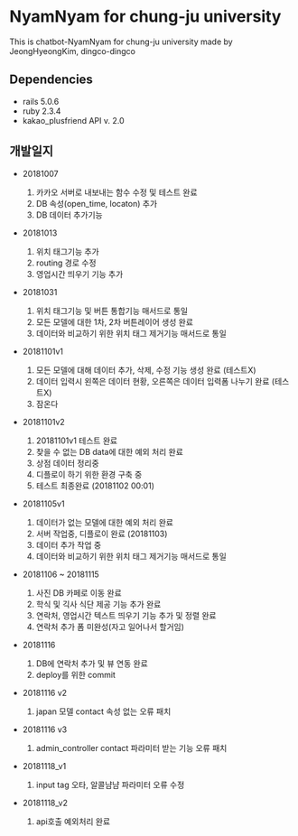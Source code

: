 # NyamNyam for chung-ju university
This is chatbot-NyamNyam for chung-ju university
made by JeongHyeongKim, dingco-dingco



## Dependencies
- rails 5.0.6
- ruby 2.3.4
- kakao_plusfriend API v. 2.0



## 개발일지
- 20181007
  1. 카카오 서버로 내보내는 함수 수정 및 테스트 완료
  2. DB 속성(open_time, locaton) 추가
  3. DB 데이터 추가기능 


- 20181013
  1. 위치 태그기능 추가
  2. routing 경로 수정
  3. 영업시간 띄우기 기능 추가


- 20181031
  1. 위치 태그기능 및 버튼 통합기능 매서드로 통일
  2. 모든 모델에 대한 1차, 2차 버튼레이어 생성 완료
  3. 데이터와 비교하기 위한 위치 태그 제거기능 매서드로 통일
 
  
- 20181101v1
  1. 모든 모델에 대해 데이터 추가, 삭제, 수정 기능 생성 완료 (테스트X)
  2. 데이터 입력시 왼쪽은 데이터 현황, 오른쪽은 데이터 입력폼 나누기 완료 (테스트X)
  3. 잠온다


- 20181101v2
  1. 20181101v1 테스트 완료
  2. 찾을 수 없는 DB data에 대한 예외 처리 완료
  3. 상점 데이터 정리중
  4. 디플로이 하기 위한 환경 구축 중
  5. 테스트 최종완료 (20181102 00:01)

- 20181105v1
  1. 데이터가 없는 모델에 대한 예외 처리 완료
  2. 서버 작업중, 디플로이 완료 (20181103)
  3. 데이터 추가 작업 중
  4. 데이터와 비교하기 위한 위치 태그 제거기능 매서드로 통일

- 20181106 ~ 20181115
  1. 사진 DB 카페로 이동 완료
  2. 학식 및 긱사 식단 제공 기능 추가 완료
  3. 연락처, 영업시간 텍스트 띄우기 기능 추가 및 정렬 완료
  4. 연락처 추가 폼 미완성(자고 일어나서 할거임)

- 20181116
  1. DB에 연락처 추가 및 뷰 연동 완료
  2. deploy를 위한 commit

- 20181116 v2
  1. japan 모델 contact 속성 없는 오류 패치

- 20181116 v3
  1. admin_controller contact 파라미터 받는 기능 오류 패치

- 20181118_v1
  1. input tag 오타, 알콜냠냠 파라미터 오류 수정

- 20181118_v2
  1. api호출 예외처리 완료
